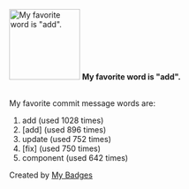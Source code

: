 <img src="https://my-badges.github.io/my-badges/favorite-word.png" alt="My favorite word is &quot;add&quot;." title="My favorite word is &quot;add&quot;." width="128">
<strong>My favorite word is &quot;add&quot;.</strong>
<br><br>

My favorite commit message words are:

1. add (used 1028 times)
2. [add] (used 896 times)
3. update (used 752 times)
4. [fix] (used 750 times)
5. component (used 642 times)


Created by <a href="https://github.com/my-badges/my-badges">My Badges</a>
